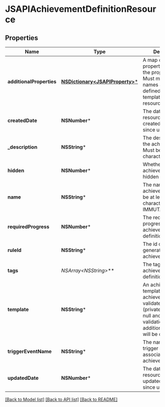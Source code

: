 # JSAPIAchievementDefinitionResource

## Properties
Name | Type | Description | Notes
------------ | ------------- | ------------- | -------------
**additionalProperties** | [**NSDictionary&lt;JSAPIProperty&gt;***](JSAPIProperty.md) | A map of additional properties, keyed on the property name.  Must match the names and types defined in the template for this resource type | [optional] 
**createdDate** | **NSNumber*** | The date/time this resource was created in seconds since unix epoch | [optional] 
**_description** | **NSString*** | The description of the achievement. Must be at least 2 characters in length. | [optional] 
**hidden** | **NSNumber*** | Whether the achievement is hidden from the user | 
**name** | **NSString*** | The name of the achievement. Must be at least 6 characters in length. IMMUTABLE | 
**requiredProgress** | **NSNumber*** | The required progress for the achievement definition | 
**ruleId** | **NSString*** | The id of the rule generated for this achievement | [optional] 
**tags** | **NSArray&lt;NSString*&gt;*** | The tags for the achievement definition | [optional] 
**template** | **NSString*** | An achievement template this achievement is validated against (private). May be null and no validation of additional_properties will be done | [optional] 
**triggerEventName** | **NSString*** | The name of the trigger event associated with this achievement | [optional] 
**updatedDate** | **NSNumber*** | The date/time this resource was last updated in seconds since unix epoch | [optional] 

[[Back to Model list]](../README.md#documentation-for-models) [[Back to API list]](../README.md#documentation-for-api-endpoints) [[Back to README]](../README.md)



